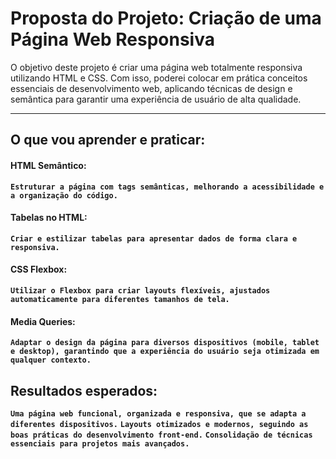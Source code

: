 # Proposta do Projeto: Criação de uma Página Web Responsiva

O objetivo deste projeto é criar uma página web totalmente responsiva utilizando HTML e CSS. Com isso, poderei colocar em prática conceitos essenciais de desenvolvimento web, aplicando técnicas de design e semântica para garantir uma experiência de usuário de alta qualidade.

---

## O que vou aprender e praticar:


#### HTML Semântico:

**`Estruturar a página com tags semânticas, melhorando a acessibilidade e a organização do código.`**

#### Tabelas no HTML:

**`Criar e estilizar tabelas para apresentar dados de forma clara e responsiva.`**

#### CSS Flexbox:

**`Utilizar o Flexbox para criar layouts flexíveis, ajustados automaticamente para diferentes tamanhos de tela.`**

#### Media Queries:

**`Adaptar o design da página para diversos dispositivos (mobile, tablet e desktop), garantindo que a experiência do usuário seja otimizada em qualquer contexto.`**


## Resultados esperados:

**`Uma página web funcional, organizada e responsiva, que se adapta a diferentes dispositivos.`**
**`Layouts otimizados e modernos, seguindo as boas práticas do desenvolvimento front-end.`**
**`Consolidação de técnicas essenciais para projetos mais avançados.`**